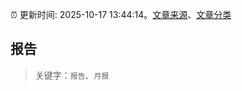 :alarm_clock: 更新时间: 2025-10-17 13:44:14。[文章来源](/README.md)、[文章分类](/TAGS.md)

## 报告


> 关键字：`报告`、`月报`



